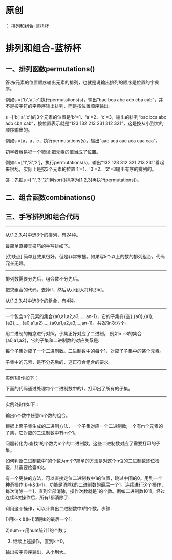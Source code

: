 # 原创
：  排列和组合-蓝桥杯

# 排列和组合-蓝桥杯

## 一、排列函数permutations()

答:按元素的位置顺序输出元素的排列，也就是说输出排列的顺序是位置的字典序。

例如s =['b','a','c']执行permutations(s)，输出“bac bca abc acb cba cab”，并不是按字符的字典序输出排列，而是按位置顺序输出。

s =['b','a','c']的3个元素的位置是'b'=1、'a'=2、'c'=3，输出的排列“bac bca abc acb cba cab”，按位置表示就是“123 132 213 231 312 321”，这是按从小到大的顺序输出的。

例如s =[a，a，c，执行permutations(s)，输出“aac aca aac aca caa caa”。

初学者容易犯一个错误:把元素的值当成了位置。

例如s =['1','3','2']，执行permutations(s)，输出“132 123 312 321 213 231”看起来很乱，实际上是按3个元素的位置'1'=1、'3'=2、'2'=3输出有序的排列的。

答：先把s =['1','3','2']用sort()排序为[1,2,3]再执行permutations()。

## 二、组合函数combinations()

## 三、手写排列和组合代码

---


从{1,2,3,4}中选3个的排列，有24种。

最简单直接无技巧的手写排如下。

[优缺点] 简单且效果很好，但是非常笨拙。如果写5个以上的数的排列组合，代码冗长无趣。

---


排列数需要分先后，组合数不分先后。

把求组合的代码，去掉if，然后从小到大打印即可。

从{1,2,3,4}中选3个的组合，有4种。

---


一个包含n个元素的集合{a0,a1,a2,a3,..., an-1}，它的子集有{空},{a0},{a1},{a2},..., {a0,a1,a2},...,{a0,a1,a2,a3,...,an-1}，共2的n次方个。

用二进制的概念进行对照，子集正好对应了二进制。 例如n =3的集合{a0,a1,a2}，它的子集和二进制数的对应关系是:

每个子集对应了一个二进制数。二进制数中的每个1，对应了子集中的某个元素。

子集中的元素，是不分先后的，这正符合组合的要求。

---


实例1操作如下：

下面的代码通过处理每个二进制数中的1，打印出了所有的子集。

---


实例2操作如下：

输出n个数中任意m个数的组合。

根据上面子集生成的二进制方法，一个子集对应一个二进制数;一个有m个元素的子集，它对应的二进制数中有m个1。

问题转化为:查找1的个数为m个的二进制数，这些二进制数对应了需要打印的子集。

如何判断二进制数中1的个数为m个?简单的方法是对这个n位的二进制数逐位检查，共需要检查n次。

有一个更快的方法，可以直接定位二进制数中1的位置，跳过中间的0。用到一个神奇操作:k=k&amp;(k-1)，功能是消除k的二进制数的最后一个1。连续进行这个操作，每次消除一个1，直到全部消除，操作次数就是1的个数。例如二进制数1011，经过连续3次操作后，所有1都消除了:

利用这个操作，可以计算出二进制数中1的个数。步骤:

1)用k=k &amp;(k-1)清除k的最后一个1;

2)num++用num统计1的个数；

3) 继续上述操作，直到k =0。

输出按字典序输出，从小到大。
